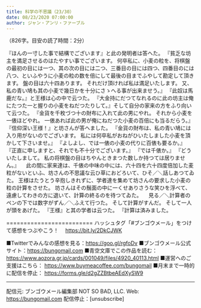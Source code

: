 ```yaml
---
title: 科学の不思議（23/30）
date: 08/23/2020 07:00:00
author: ジャン・アンリ・ファーブル
---
```


（826字。目安の読了時間：2分）

『ほんの一寸した事で結構でございます』と此の発明者は答へた。
『貧乏な坊主を満足させるのはたやすい事でございます。
何卒私に、小麦の粒を、将棋盤の最初の目には一つ、其の次の目には二つ、三番目の目には四つ、四番目のには八つ、といふやうに小麦の粒の数を倍にして最後の目までふやして勘定して頂きます。
盤の目は六十四あります。
それだけ頂ければ私は満足いたします。
又、私の青い鳩も其の小麦で幾日かを十分にさゝへる事が出来ませう。』
『此奴は馬鹿だな。』と王様は心の中で云つた。
『大金持にだつてなれるのに此の坊主は俺にたつた一と握りの小麦をねだつたりして。』そして自分の家来の方をふり向いて云つた。
『金貨を千枚づつ十の財布に入れて此の男にやれ。
それから小麦を一俵ほどやれ。
一俵あれば此の男が俺にねだつた小麦の百倍にも当るだらう。』
『信仰深い王様！』と坊さんが答へました。
『金貨の財布は、私の青い鳩には入り用がないのでございます。
私には何卒私がおねがひいたしました小麦を頂かして下さいませ。』
『よしよし、では一俵の小麦の代りに百俵も要るか。』
『正直に申しますと、それでも不十分でございます。』
『では千俵か。』
『どういたしまして。
私の将棋盤の目はちやんときまつた数しか持つては居りません。』
　此の間に家来達は、千俵の中味の中には、六十四を六十四度倍加した麦粒がないといふ、坊さんの不思議な云ひ草におどろいて、ひそ／＼話しあつてゐた。
王様はたうとう辛抱しきれずに、学者達を集めて坊さんの要求した小麦の粒の計算をさせた。
坊さんはその鬚面の中に一くせありさうな笑ひを浮べて、遠慮してわきの方に退いて、計算の終るのを待つてゐた。
　見る／＼計算者のペンの下では数字がずん／＼ふえて行つた。
そして計算がすんだ。
そして一人が頭をあげた。
『王様』と其の学者は云つた。
『計算は済みました。

=========================
ハッシュタグ「#ブンゴウメール」をつけて感想をつぶやこう！　
https://bit.ly/2DkCJWK

■Twitterでみんなの感想を見る：https://goo.gl/rgfoDv
■ブンゴウメール公式サイト：https://bungomail.com
■青空文庫でこの作品を読む：https://www.aozora.gr.jp/cards/001049/files/4920_40113.html
■運営へのご支援はこちら： https://www.buymeacoffee.com/bungomail
■月末まで一時的に配信を停止： https://forms.gle/d2gZZBtbeAEdXySW9

-------
配信元: ブンゴウメール編集部
NOT SO BAD, LLC.
Web: https://bungomail.com
配信停止：[unsubscribe]

